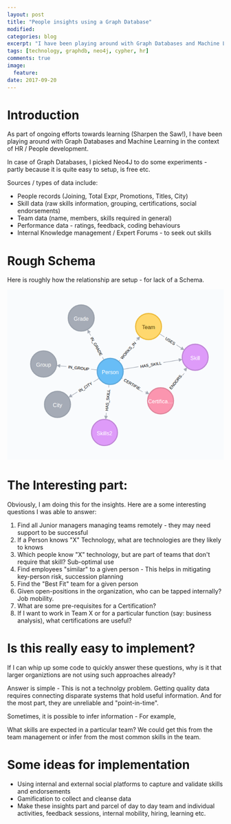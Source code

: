 ```yaml
---
layout: post
title: "People insights using a Graph Database"
modified:
categories: blog
excerpt: "I have been playing around with Graph Databases and Machine Learning in the context of HR / People development"
tags: [technology, graphdb, neo4j, cypher, hr]
comments: true
image:
  feature:
date: 2017-09-20
---
```


# Introduction

As part of ongoing efforts towards learning (Sharpen the Saw!), I have been playing around with Graph Databases and Machine Learning
in the context of HR / People development.

In case of Graph Databases, I picked Neo4J to do some experiments - partly because it is quite easy to setup, is free etc.

Sources / types of data include:
* People records (Joining, Total Expr, Promotions, Titles, City)
* Skill data (raw skills information, grouping, certifications, social endorsements)
* Team data (name, members, skills required in general)
* Performance data - ratings, feedback, coding behaviours
* Internal Knowledge management / Expert Forums - to seek out skills

# Rough Schema

Here is roughly how the relationship are setup - for lack of a Schema.

![Rough Schema](/images/graph_schema.png?=250x)

# The Interesting part:
Obviously, I am doing this for the insights. Here are a some interesting questions I was able to answer:

1. Find all Junior managers managing teams remotely - they may need support to be successful
1. If a Person knows "X" Technology, what are technologies are they likely to knows
1. Which people know "X" technology, but are part of teams that don't require that skill? Sub-optimal use
1. Find employees "similar" to a given person - This helps in mitigating key-person risk, succession planning
1. Find the "Best Fit" team for a given person
1. Given open-positions in the organization, who can be tapped internally? Job mobility.
1. What are some pre-requisites for a Certification?
1. If I want to work in Team X or for a particular function (say: business analysis), what certifications are useful?

# Is this really easy to implement?

If I can whip up some code to quickly answer these questions, why is it that larger organiztions are not using such approaches already?

Answer is simple - This is not a technolgy problem. Getting quality data requires connecting disparate systems that hold useful information. And for the most part, they are unreliable and "point-in-time".

Sometimes, it is possible to infer information - For example,

What skills are expected in a particular team? We could get this from the team management or infer from the most common skills in the team.

# Some ideas for implementation
- Using internal and external social platforms to capture and validate skills and endorsements
- Gamification to collect and cleanse data
- Make these insights part and parcel of day to day team and individual activities, feedback sessions, internal mobility, hiring, learning etc.
